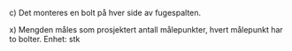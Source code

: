 c) Det monteres en bolt på hver side av fugespalten.

x) Mengden måles som prosjektert antall målepunkter, hvert målepunkt har to bolter. Enhet: stk

